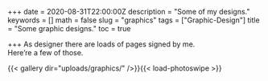 +++
date = 2020-08-31T22:00:00Z
description = "Some of my designs."
keywords = []
math = false
slug = "graphics"
tags = ["Graphic-Design"]
title = "Some graphic designs."
toc = true

+++
As designer there are loads of pages signed by me.  
Here’re a few of those.


{{< gallery dir="uploads/graphics/" />}}{{< load-photoswipe >}}